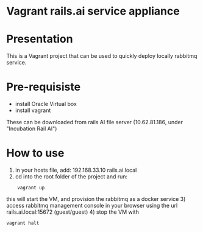 Vagrant rails.ai service appliance
==================================
# Presentation
This is a Vagrant project that can be used to quickly deploy locally
rabbitmq service.

# Pre-requisiste
- install Oracle Virtual box
- install vagrant

These can be downloaded from rails AI file server (10.62.81.186, under
"Incubation Rail AI")

# How to use
1) in your hosts file, add:
192.168.33.10	rails.ai.local
2) cd into the root folder of the project and run:
```
    vagrant up
```
this will start the VM, and provision the rabbitmq as a docker service
3) access rabbitmq management console in your browser using the url
rails.ai.local:15672 (guest/guest)
4) stop the VM with
```
vagrant halt
```